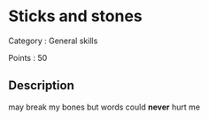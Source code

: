 # Sticks and stones

Category : General skills

Points : 50

## Description

may break my bones but words could __never__ hurt me
